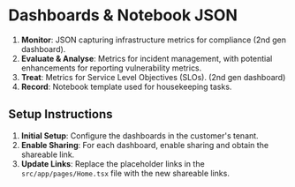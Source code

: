 # Dashboards & Notebook JSON

1. **Monitor**: JSON capturing infrastructure metrics for compliance (2nd gen dashboard).
2. **Evaluate & Analyse**: Metrics for incident management, with potential enhancements for reporting vulnerability metrics.
3. **Treat**: Metrics for Service Level Objectives (SLOs). (2nd gen dashboard)
4. **Record**: Notebook template used for housekeeping tasks.

## Setup Instructions

1. **Initial Setup**: Configure the dashboards in the customer's tenant.
2. **Enable Sharing**: For each dashboard, enable sharing and obtain the shareable link.
3. **Update Links**: Replace the placeholder links in the `src/app/pages/Home.tsx` file with the new shareable links.
